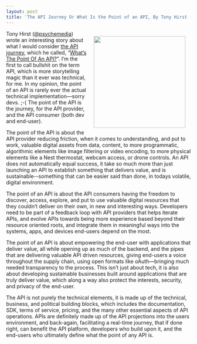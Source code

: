 ```yaml
---
layout: post
title: 'The API Journey Or What Is the Point of an API, By Tony Hirst (@psychemedia)'
---
```

<p><img style="padding: 15px;" src="https://s3.amazonaws.com/kinlane-productions/bw-icons/bw-journey.png" alt="" width="250" align="right" /></p>
<p>Tony Hirst (<a href="https://twitter.com/psychemedia">@psychemedia</a>) wrote an interesting story about what I would consider <span style="text-decoration: underline;">the API journey</span>, which he called, &ldquo;<a href="http://blog.ouseful.info/2015/03/09/whats-the-point-of-an-api/">What&rsquo;s The Point Of An API?</a>&rdquo;.  I&rsquo;m the first to call bullshit on the term API, which is more storytelling magic than it ever was technical, for me. In my opinion, the point of an API is rarely ever the actual technical implementation&mdash;sorry devs. ;-( The point of the API is the journey, for the API provider, and the API consumer (both dev and end-user).</p>
<p>The point of the API is about the API provider reducing friction, when it comes to understanding, and put to work, valuable digital assets from data, content, to more programmatic, algorithmic elements like image filtering or video encoding, to more physical elements like a Nest thermostat, webcam access, or drone controls. An API does not automatically equal success, it take so much more than just launching an API to establish something that delivers value, and is sustainable--something that can be easier said than done, in todays volatile, digital environment.</p>
<p>The point of an API is about the API consumers having the freedom to discover, access, explore, and put to use valuable digital resources that they couldn&rsquo;t deliver on their own, in new and interesting ways. Developers need to be part of a feedback loop with API providers that helps iterate APIs, and evolve APIs towards being more experience based beyond their resource oriented roots, and integrate them in meaningful ways into the systems, apps, and devices end-users depend on the most.</p>
<p>The point of an API is about empowering the end-user with applications that deliver value, all while opening up as much of the backend, and the pipes that are delivering valuable API driven resources, giving end-users a voice throughout the supply chain, using open formats like oAuth&mdash;bringing much needed transparency to the process. This isn&rsquo;t just about tech, it is also about developing sustainable businesses built around applications that are truly deliver value, which along a way also protect the interests, security, and privacy of the end-user.</p>
<p>The API is not purely the technical elements, it is made up of the technical, business, and political building blocks, which includes the documentation, SDK, terms of service, pricing, and the many other essential aspects of API operations. APIs are definitely made up of the API projections into the users environment, and back-again, facilitating a real-time journey, that if done right, can benefit the API platform, developers who build upon it, and the end-users who ultimately define what the point of any API is.</p>